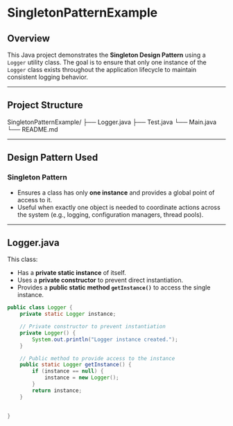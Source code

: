# SingletonPatternExample

## Overview
This Java project demonstrates the **Singleton Design Pattern** using a `Logger` utility class. The goal is to ensure that only one instance of the `Logger` class exists throughout the application lifecycle to maintain consistent logging behavior.

---

## Project Structure

<perv>SingletonPatternExample/
├── Logger.java
├── Test.java
└── Main.java
└── README.md</perv>


---

## Design Pattern Used

### Singleton Pattern
- Ensures a class has only **one instance** and provides a global point of access to it.
- Useful when exactly one object is needed to coordinate actions across the system (e.g., logging, configuration managers, thread pools).

---

## Logger.java

This class:
- Has a **private static instance** of itself.
- Uses a **private constructor** to prevent direct instantiation.
- Provides a **public static method `getInstance()`** to access the single instance.

```java
public class Logger {
    private static Logger instance;

    // Private constructor to prevent instantiation
    private Logger() {
        System.out.println("Logger instance created.");
    }

    // Public method to provide access to the instance
    public static Logger getInstance() {
        if (instance == null) {
            instance = new Logger();
        }
        return instance;
    }

  
}
